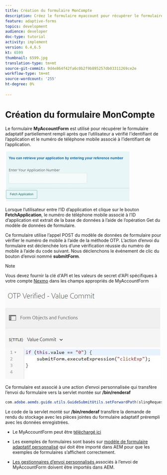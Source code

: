 ```yaml
---
title: Création du formulaire MonCompte
description: Créez le formulaire myaccount pour récupérer le formulaire partiellement rempli lors de la vérification réussie de l'ID de demande et du numéro de téléphone.
feature: adaptive-forms
topics: development
audience: developer
doc-type: tutorial
activity: implement
version: 6.4,6.5
kt: 6599
thumbnail: 6599.jpg
translation-type: tm+mt
source-git-commit: 9d4e864f42fa6c0b2f9b895257db03311269ce2e
workflow-type: tm+mt
source-wordcount: '255'
ht-degree: 0%

---
```




# Création du formulaire MonCompte

Le formulaire **MyAccountForm** est utilisé pour récupérer le formulaire adaptatif partiellement rempli après que l’utilisateur a vérifié l’identifiant de l’application et le numéro de téléphone mobile associé à l’identifiant de l’application.

![mon formulaire de compte](assets/6599.JPG)

Lorsque l’utilisateur entre l’ID d’application et clique sur le bouton **FetchApplication**, le numéro de téléphone mobile associé à l’ID d’application est extrait de la base de données à l’aide de l’opération Get du modèle de données de formulaire.

Ce formulaire utilise l’appel POST du modèle de données de formulaire pour vérifier le numéro de mobile à l’aide de la méthode OTP. L’action d’envoi du formulaire est déclenchée lors d’une vérification réussie du numéro de mobile à l’aide du code suivant. Nous déclenchons le événement de clic du bouton d’envoi nommé **submitForm**.

>[!NOTE]
> Vous devez fournir la clé d&#39;API et les valeurs de secret d&#39;API spécifiques à votre compte [Nexmo](https://dashboard.nexmo.com/) dans les champs appropriés de MyAccountForm

![trigger-submit](assets/trigger-submit.JPG)



Ce formulaire est associé à une action d’envoi personnalisée qui transfère l’envoi du formulaire vers la servlet montée sur **/bin/renderaf**

```java
com.adobe.aemds.guide.utils.GuideSubmitUtils.setForwardPath(slingRequest,"/bin/renderaf",null,null);
```

Le code de la servlet monté sur **/bin/renderaf** transfère la demande de rendu du stockage avec les pièces jointes du formulaire adaptatif prérempli avec les données enregistrées.


* Le MyAccountForm peut être [téléchargé ici](assets/my-account-form.zip)

* Les exemples de formulaires sont basés sur [modèle de formulaire adaptatif personnalisé](assets/custom-template-with-page-component.zip) qui doit être importé dans AEM pour que les exemples de formulaires s’affichent correctement.

* [Les gestionnaires d’envoi personnalisés ](assets/custom-submit-my-account-form.zip) associés à l’envoi de MyAccountForm doivent être importés dans AEM.
